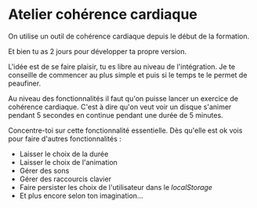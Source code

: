 # Atelier cohérence cardiaque

On utilise un outil de cohérence cardiaque depuis le début de la formation.

Et bien tu as 2 jours pour développer ta propre version.

L'idée est de se faire plaisir, tu es libre au niveau de l'intégration. Je te conseille de commencer au plus simple et puis si le temps te le permet de peaufiner.

Au niveau des fonctionnalités il faut qu'on puisse lancer un exercice de cohérence cardiaque. C'est à dire qu'on veut voir un disque s'animer pendant 5 secondes en continue pendant une durée de 5 minutes.

Concentre-toi sur cette fonctionnalité essentielle. Dès qu'elle est ok vois pour faire d'autres fonctionnalités :

- Laisser le choix de la durée
- Laisser le choix de l'animation
- Gérer des sons
- Gérer des raccourcis clavier
- Faire persister les choix de l'utilisateur dans le _localStorage_
- Et plus encore selon ton imagination...

